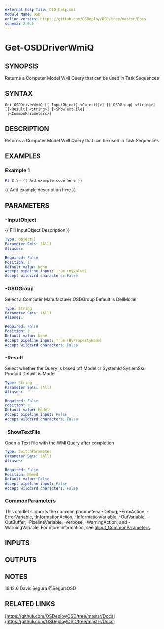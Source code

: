 ```yaml
---
external help file: OSD-help.xml
Module Name: OSD
online version: https://github.com/OSDeploy/OSD/tree/master/Docs
schema: 2.0.0
---
```


# Get-OSDDriverWmiQ

## SYNOPSIS
Returns a Computer Model WMI Query that can be used in Task Sequences

## SYNTAX

```
Get-OSDDriverWmiQ [[-InputObject] <Object[]>] [[-OSDGroup] <String>] [[-Result] <String>] [-ShowTextFile]
 [<CommonParameters>]
```

## DESCRIPTION
Returns a Computer Model WMI Query that can be used in Task Sequences

## EXAMPLES

### Example 1
```powershell
PS C:\> {{ Add example code here }}
```

{{ Add example description here }}

## PARAMETERS

### -InputObject
{{ Fill InputObject Description }}

```yaml
Type: Object[]
Parameter Sets: (All)
Aliases:

Required: False
Position: 1
Default value: None
Accept pipeline input: True (ByValue)
Accept wildcard characters: False
```

### -OSDGroup
Select a Computer Manufacturer OSDGroup
Default is DellModel

```yaml
Type: String
Parameter Sets: (All)
Aliases:

Required: False
Position: 2
Default value: None
Accept pipeline input: True (ByPropertyName)
Accept wildcard characters: False
```

### -Result
Select whether the Query is based off Model or SystemId SystemSku Product
Default is Model

```yaml
Type: String
Parameter Sets: (All)
Aliases:

Required: False
Position: 3
Default value: Model
Accept pipeline input: False
Accept wildcard characters: False
```

### -ShowTextFile
Open a Text File with the WMI Query after completion

```yaml
Type: SwitchParameter
Parameter Sets: (All)
Aliases:

Required: False
Position: Named
Default value: False
Accept pipeline input: False
Accept wildcard characters: False
```

### CommonParameters
This cmdlet supports the common parameters: -Debug, -ErrorAction, -ErrorVariable, -InformationAction, -InformationVariable, -OutVariable, -OutBuffer, -PipelineVariable, -Verbose, -WarningAction, and -WarningVariable. For more information, see [about_CommonParameters](http://go.microsoft.com/fwlink/?LinkID=113216).

## INPUTS

## OUTPUTS

## NOTES
19.12.6     David Segura @SeguraOSD

## RELATED LINKS

[https://github.com/OSDeploy/OSD/tree/master/Docs](https://github.com/OSDeploy/OSD/tree/master/Docs)

